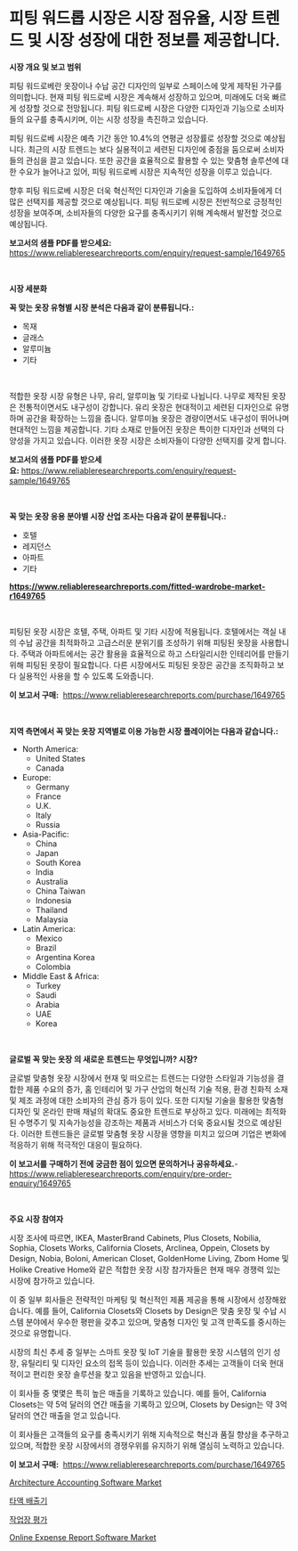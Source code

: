 <p><h1>피팅 워드롭 시장은 시장 점유율, 시장 트렌드 및 시장 성장에 대한 정보를 제공합니다.</h1></p><p><strong>시장 개요 및 보고 범위</strong></p>
<p><p>피팅 워드로베란 옷장이나 수납 공간 디자인의 일부로 스페이스에 맞게 제작된 가구를 의미합니다. 현재 피팅 워드로베 시장은 계속해서 성장하고 있으며, 미래에도 더욱 빠르게 성장할 것으로 전망됩니다. 피팅 워드로베 시장은 다양한 디자인과 기능으로 소비자들의 요구를 충족시키며, 이는 시장 성장을 촉진하고 있습니다.</p><p>피팅 워드로베 시장은 예측 기간 동안 10.4%의 연평균 성장률로 성장할 것으로 예상됩니다. 최근의 시장 트렌드는 보다 실용적이고 세련된 디자인에 중점을 둠으로써 소비자들의 관심을 끌고 있습니다. 또한 공간을 효율적으로 활용할 수 있는 맞춤형 솔루션에 대한 수요가 늘어나고 있어, 피팅 워드로베 시장은 지속적인 성장을 이루고 있습니다.</p><p>향후 피팅 워드로베 시장은 더욱 혁신적인 디자인과 기술을 도입하여 소비자들에게 더 많은 선택지를 제공할 것으로 예상됩니다. 피팅 워드로베 시장은 전반적으로 긍정적인 성장을 보여주며, 소비자들의 다양한 요구를 충족시키기 위해 계속해서 발전할 것으로 예상됩니다.</p></p>
<p><strong>보고서의 샘플 PDF를 받으세요:</strong> <a href="https://www.reliableresearchreports.com/enquiry/request-sample/1649765">https://www.reliableresearchreports.com/enquiry/request-sample/1649765</a></p>
<p>&nbsp;</p>
<p><strong>시장 세분화</strong></p>
<p><strong>꼭 맞는 옷장 유형별 시장 분석은 다음과 같이 분류됩니다.:</strong></p>
<p><ul><li>목재</li><li>글래스</li><li>알루미늄</li><li>기타</li></ul></p>
<p>&nbsp;</p>
<p><p>적합한 옷장 시장 유형은 나무, 유리, 알루미늄 및 기타로 나뉩니다. 나무로 제작된 옷장은 전통적이면서도 내구성이 강합니다. 유리 옷장은 현대적이고 세련된 디자인으로 유명하며 공간을 확장하는 느낌을 줍니다. 알루미늄 옷장은 경량이면서도 내구성이 뛰어나며 현대적인 느낌을 제공합니다. 기타 소재로 만들어진 옷장은 특이한 디자인과 선택의 다양성을 가지고 있습니다. 이러한 옷장 시장은 소비자들이 다양한 선택지를 갖게 합니다.</p></p>
<p><strong>보고서의 샘플 PDF를 받으세요:</strong>&nbsp;<a href="https://www.reliableresearchreports.com/enquiry/request-sample/1649765">https://www.reliableresearchreports.com/enquiry/request-sample/1649765</a></p>
<p>&nbsp;</p>
<p><strong> 꼭 맞는 옷장 응용 분야별 시장 산업 조사는 다음과 같이 분류됩니다.:</strong></p>
<p><ul><li>호텔</li><li>레지던스</li><li>아파트</li><li>기타</li></ul></p>
<p><strong><a href="https://www.reliableresearchreports.com/fitted-wardrobe-market-r1649765">https://www.reliableresearchreports.com/fitted-wardrobe-market-r1649765</a></strong></p>
<p>&nbsp;</p>
<p><p>피팅된 옷장 시장은 호텔, 주택, 아파트 및 기타 시장에 적용됩니다. 호텔에서는 객실 내의 수납 공간을 최적화하고 고급스러운 분위기를 조성하기 위해 피팅된 옷장을 사용합니다. 주택과 아파트에서는 공간 활용을 효율적으로 하고 스타일리시한 인테리어를 만들기 위해 피팅된 옷장이 필요합니다. 다른 시장에서도 피팅된 옷장은 공간을 조직화하고 보다 실용적인 사용을 할 수 있도록 도와줍니다.</p></p>
<p><strong>이 보고서 구매:</strong>&nbsp; <a href="https://www.reliableresearchreports.com/purchase/1649765">https://www.reliableresearchreports.com/purchase/1649765</a></p>
<p>&nbsp;</p>
<p><strong>지역 측면에서 꼭 맞는 옷장 지역별로 이용 가능한 시장 플레이어는 다음과 같습니다.:</strong></p>
<p><ul>
    <li>
        North America:
        <ul>
            <li>United States</li>
            <li>Canada</li>
        </ul>
    </li>
    <li>
        Europe:
        <ul>
            <li>Germany</li>
            <li>France</li>
            <li>U.K.</li>
            <li>Italy</li>
            <li>Russia</li>
        </ul>
    </li>
    <li>
        Asia-Pacific:
        <ul>
            <li>China</li>
            <li>Japan</li>
            <li>South Korea</li>
            <li>India</li>
            <li>Australia</li>
            <li>China Taiwan</li>
            <li>Indonesia</li>
            <li>Thailand</li>
            <li>Malaysia</li>
        </ul>
    </li>
    <li>
        Latin America:
        <ul>
            <li>Mexico</li>
            <li>Brazil</li>
            <li>Argentina Korea</li>
            <li>Colombia</li>
        </ul>
    </li>
    <li>
        Middle East & Africa:
        <ul>
            <li>Turkey</li>
            <li>Saudi</li>
            <li>Arabia</li>
            <li>UAE</li>
            <li>Korea</li>
        </ul>
    </li>
    </ul></p>
<p>&nbsp;</p>
<p><strong>글로벌 꼭 맞는 옷장 의 새로운 트렌드는 무엇입니까? 시장?</strong></p>
<p><p>글로벌 맞춤형 옷장 시장에서 현재 및 떠오르는 트렌드는 다양한 스타일과 기능성을 결합한 제품 수요의 증가, 홈 인테리어 및 가구 산업의 혁신적 기술 적용, 환경 친화적 소재 및 제조 과정에 대한 소비자의 관심 증가 등이 있다. 또한 디지털 기술을 활용한 맞춤형 디자인 및 온라인 판매 채널의 확대도 중요한 트렌드로 부상하고 있다. 미래에는 최적화된 수명주기 및 지속가능성을 강조하는 제품과 서비스가 더욱 중요시될 것으로 예상된다. 이러한 트렌드들은 글로벌 맞춤형 옷장 시장을 영향을 미치고 있으며 기업은 변화에 적응하기 위해 적극적인 대응이 필요하다.</p></p>
<p><strong>이 보고서를 구매하기 전에 궁금한 점이 있으면 문의하거나 공유하세요.</strong>- <a href="https://www.reliableresearchreports.com/enquiry/pre-order-enquiry/1649765">https://www.reliableresearchreports.com/enquiry/pre-order-enquiry/1649765</a></p>
<p>&nbsp;</p>
<p><strong>주요 시장 참여자</strong></p>
<p><p>시장 조사에 따르면, IKEA, MasterBrand Cabinets, Plus Closets, Nobilia, Sophia, Closets Works, California Closets, Arclinea, Oppein, Closets by Design, Nobia, Boloni, American Closet, GoldenHome Living, Zbom Home 및 Holike Creative Home와 같은 적합한 옷장 시장 참가자들은 현재 매우 경쟁력 있는 시장에 참가하고 있습니다.</p><p>이 중 일부 회사들은 전략적인 마케팅 및 혁신적인 제품 제공을 통해 시장에서 성장해왔습니다. 예를 들어, California Closets와 Closets by Design은 맞춤 옷장 및 수납 시스템 분야에서 우수한 평판을 갖추고 있으며, 맞춤형 디자인 및 고객 만족도를 중시하는 것으로 유명합니다.</p><p>시장의 최신 추세 중 일부는 스마트 옷장 및 IoT 기술을 활용한 옷장 시스템의 인기 성장, 유틸리티 및 디자인 요소의 접목 등이 있습니다. 이러한 추세는 고객들이 더욱 현대적이고 편리한 옷장 솔루션을 찾고 있음을 반영하고 있습니다.</p><p>이 회사들 중 몇몇은 특히 높은 매출을 기록하고 있습니다. 예를 들어, California Closets는 약 5억 달러의 연간 매출을 기록하고 있으며, Closets by Design는 약 3억 달러의 연간 매출을 얻고 있습니다.</p><p>이 회사들은 고객들의 요구를 충족시키기 위해 지속적으로 혁신과 품질 향상을 추구하고 있으며, 적합한 옷장 시장에서의 경쟁우위를 유지하기 위해 열심히 노력하고 있습니다.</p></p>
<p><strong>이 보고서 구매:</strong>&nbsp;&nbsp;<a href="https://www.reliableresearchreports.com/purchase/1649765">https://www.reliableresearchreports.com/purchase/1649765</a></p>
<p><p><a href="https://www.linkedin.com/pulse/architecture-accounting-software-market-research-report-its-vaqkc?trackingId=oWJGR55cBWx2PpbzzvG6Vg%3D%3D">Architecture Accounting Software Market</a></p><p><a href="https://medium.com/@edenger9807/%EC%B9%A8-%EB%B6%84%EB%A6%AC%EA%B8%B0-%EC%8B%9C%EC%9E%A5-%EC%A1%B0%EC%82%AC-%EB%B3%B4%EA%B3%A0%EC%84%9C-%EA%B7%B8-%EC%97%AD%EC%82%AC-%EB%B0%8F-2024%EB%85%84%EB%B6%80%ED%84%B0-2031%EB%85%84%EA%B9%8C%EC%A7%80%EC%9D%98-%EC%98%88%EC%B8%A1-d3626383de0d">타액 배출기</a></p><p><a href="https://medium.com/@briaabshire/%EC%9E%91%EC%97%85-%ED%98%84%EC%9E%A5-%ED%8F%89%EA%B0%80-%EC%8B%9C%EC%9E%A5-%EC%A7%80%ED%91%9C-%ED%95%B4%EB%8F%85-%EC%8B%9C%EC%9E%A5-%EC%A0%90%EC%9C%A0%EC%9C%A8-%ED%8A%B8%EB%A0%8C%EB%93%9C-%EB%B0%8F-%EC%84%B1%EC%9E%A5-%ED%8C%A8%ED%84%B4-86afa1d4eccf">작업장 평가</a></p><p><a href="https://www.linkedin.com/pulse/decoding-online-expense-report-software-market-metrics-share-vethf?trackingId=Lx4oZSu7Qg0YmsppD7zXUg%3D%3D">Online Expense Report Software Market</a></p></p>